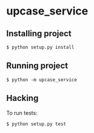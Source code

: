 # upcase_service

## Installing project

```
$ python setup.py install
```

## Running project
```
$ python -m upcase_service
```

## Hacking

To run tests:
```
$ python setup.py test
```

